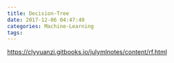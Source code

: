 ```yaml
---
title: Decision-Tree
date: 2017-12-06 04:47:49
categories: Machine-Learning
tags:
---
```


https://clyyuanzi.gitbooks.io/julymlnotes/content/rf.html
